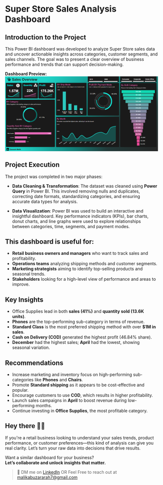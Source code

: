 # Super Store Sales Analysis Dashboard

## Introduction to the Project

This Power BI dashboard was developed to analyze Super Store sales data and uncover actionable insights across categories, customer segments, and sales channels. The goal was to present a clear overview of business performance and trends that can support decision-making.

**Dashboard Preview:**  
![Sales Dashboard](https://github.com/zararah-malik/Store-Sales-Dashboard/blob/main/Dashboard_f.png)

## Project Execution

The project was completed in two major phases:

- **Data Cleaning & Transformation**: The dataset was cleaned using **Power Query** in Power BI. This involved removing nulls and duplicates, correcting date formats, standardizing categories, and ensuring accurate data types for analysis.
  
- **Data Visualization**: Power BI was used to build an interactive and insightful dashboard. Key performance indicators (KPIs), bar charts, donut charts, and line graphs were used to explore relationships between categories, time, segments, and payment modes.

## This dashboard is useful for:

- **Retail business owners and managers** who want to track sales and profitability.
- **Operations teams** analyzing shipping methods and customer segments.
- **Marketing strategists** aiming to identify top-selling products and seasonal trends.
- **Stakeholders** looking for a high-level view of performance and areas to improve.

## Key Insights

- Office Supplies lead in both **sales (41%)** and **quantity sold (13.6K units)**.
- **Phones** are the top-performing sub-category in terms of revenue.
- **Standard Class** is the most preferred shipping method with over **$1M in sales**.
- **Cash on Delivery (COD)** generated the highest profit (46.84% share).
- **December** had the highest sales; **April** had the lowest, showing seasonal variation.

## Recommendations

- Increase marketing and inventory focus on high-performing sub-categories like **Phones** and **Chairs**.
- Promote **Standard shipping** as it appears to be cost-effective and popular.
- Encourage customers to use **COD**, which results in higher profitability.
- Launch sales campaigns in **April** to boost revenue during low-performing months.
- Continue investing in **Office Supplies**, the most profitable category.

## Hey there 🙋‍♂️
If you're a retail business looking to understand your sales trends, product performance, or customer preferences—this kind of analysis can give you real clarity. Let’s turn your raw data into decisions that drive results.

Want a similar dashboard for your business?  
**Let’s collaborate and unlock insights that matter.**
> 📩 DM me on [LinkedIn](https://www.linkedin.com/in/malikabuzararah)
> OR Feel Free to reach out at malikabuzararah7@gmail.com
